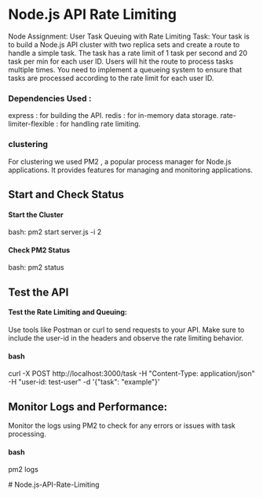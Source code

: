 # Node.js API Rate Limiting

Node Assignment: User Task Queuing with Rate Limiting Task: Your task is to build a Node.js API cluster with two replica sets and create a route to handle a simple task. The task has a rate limit of 1 task per second and 20 task per min for each user ID. Users will hit the route to process tasks multiple times. You need to implement a queueing system to ensure that tasks are processed according to the rate limit for each user ID. 

### Dependencies Used :

express : for building the API.
redis : for in-memory data storage.
rate-limiter-flexible : for handling rate limiting.

### clustering

For clustering we used PM2 , a popular process manager for Node.js applications. It provides features for managing and monitoring applications.


## Start and Check Status

#### Start the Cluster 
bash:  pm2 start server.js -i 2


#### Check PM2 Status
bash:  pm2 status


## Test the API

#### Test the Rate Limiting and Queuing:

Use tools like Postman or curl to send requests to your API. Make sure to include the user-id in the headers and observe the rate limiting behavior.

#### bash
curl -X POST http://localhost:3000/task -H "Content-Type: application/json" -H "user-id: test-user" -d '{"task": "example"}'


## Monitor Logs and Performance:

Monitor the logs using PM2 to check for any errors or issues with task processing.

#### bash 
pm2 logs


#   N o d e . j s - A P I - R a t e - L i m i t i n g  
 